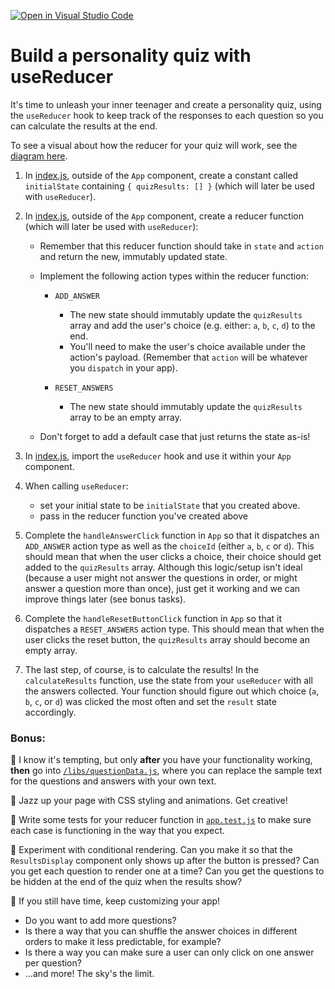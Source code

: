 [![Open in Visual Studio Code](https://classroom.github.com/assets/open-in-vscode-f059dc9a6f8d3a56e377f745f24479a46679e63a5d9fe6f495e02850cd0d8118.svg)](https://classroom.github.com/online_ide?assignment_repo_id=6684811&assignment_repo_type=AssignmentRepo)
# Build a personality quiz with useReducer

It's time to unleash your inner teenager and create a personality quiz, using the `useReducer` hook to keep track of the responses to each question so you can calculate the results at the end.

To see a visual about how the reducer for your quiz will work, see the [diagram here](https://www.canva.com/design/DAENwJNdEC0/GIou8tOfGdXoUHyxn-PTYQ/view?utm_content=DAENwJNdEC0&utm_campaign=designshare&utm_medium=link&utm_source=publishsharelink).

1.  In [index.js](src/components/App/index.js), outside of the `App` component, create a constant called `initialState` containing `{ quizResults: [] }` (which will later be used with `useReducer`).

2.  In [index.js](src/components/App/index.js), outside of the `App` component, create a reducer function (which will later be used with `useReducer`):

    - Remember that this reducer function should take in `state` and `action` and return the new, immutably updated state.

    - Implement the following action types within the reducer function:

      - `ADD_ANSWER`

        - The new state should immutably update the `quizResults` array and add the user's choice (e.g. either: `a`, `b`, `c`, `d`) to the end.
        - You'll need to make the user's choice available under the action's payload. (Remember that `action` will be whatever you `dispatch` in your app).

      - `RESET_ANSWERS`
        - The new state should immutably update the `quizResults` array to be an empty array.

    - Don't forget to add a default case that just returns the state as-is!

3.  In [index.js](src/components/App/index.js), import the `useReducer` hook and use it within your `App` component.

4.  When calling `useReducer`:

    - set your initial state to be `initialState` that you created above.
    - pass in the reducer function you've created above

5.  Complete the `handleAnswerClick` function in `App` so that it dispatches an `ADD_ANSWER` action type as well as the `choiceId` (either `a`, `b`, `c` or `d`). This should mean that when the user clicks a choice, their choice should get added to the `quizResults` array. Although this logic/setup isn't ideal (because a user might not answer the questions in order, or might answer a question more than once), just get it working and we can improve things later (see bonus tasks).

6.  Complete the `handleResetButtonClick` function in `App` so that it dispatches a `RESET_ANSWERS` action type. This should mean that when the user clicks the reset button, the `quizResults` array should become an empty array.

7.  The last step, of course, is to calculate the results! In the `calculateResults` function, use the state from your `useReducer` with all the answers collected. Your function should figure out which choice (`a`, `b`, `c`, or `d`) was clicked the most often and set the `result` state accordingly.

### Bonus:

🌟 I know it's tempting, but only **after** you have your functionality working, **then** go into [`/libs/questionData.js`](src/libs/questionData.js), where you can replace the sample text for the questions and answers with your own text.

🌟 Jazz up your page with CSS styling and animations. Get creative!

🌟 Write some tests for your reducer function in [`app.test.js`](src/components/App/app.test.js) to make sure each case is functioning in the way that you expect.

🌟 Experiment with conditional rendering. Can you make it so that the `ResultsDisplay` component only shows up after the button is pressed? Can you get each question to render one at a time? Can you get the questions to be hidden at the end of the quiz when the results show?

🌟 If you still have time, keep customizing your app!

- Do you want to add more questions?
- Is there a way that you can shuffle the answer choices in different orders to make it less predictable, for example?
- Is there a way you can make sure a user can only click on one answer per question?
- ...and more! The sky's the limit.
